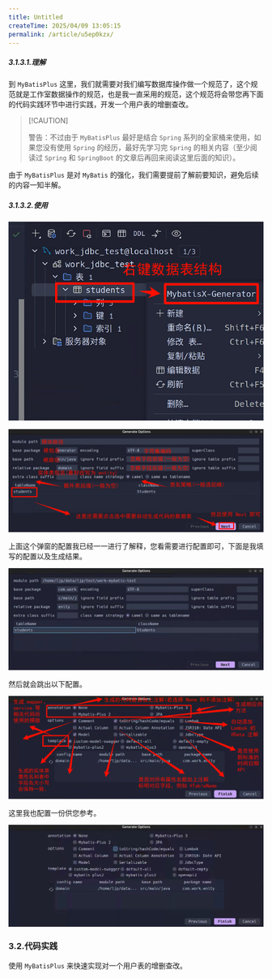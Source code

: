 ```yaml
---
title: Untitled
createTime: 2025/04/09 13:05:15
permalink: /article/u5ep0kzx/
---
```

##### 3.1.3.1.理解

到 `MyBatisPlus` 这里，我们就需要对我们编写数据库操作做一个规范了，这个规范就是工作室数据操作的规范，也是我一直采用的规范，这个规范将会带您再下面的代码实践环节中进行实践，开发一个用户表的增删查改。

>   [!CAUTION]
>
>   警告：不过由于 `MyBatisPlus` 最好是结合 `Spring` 系列的全家桶来使用，如果您没有使用 `Spring` 的经历，最好先学习完 `Spring` 的相关内容（至少阅读过 `Spring` 和 `SpringBoot` 的文章后再回来阅读这里后面的知识）。

由于 `MyBatisPlus` 是对 `MyBatis` 的强化，我们需要提前了解前要知识，避免后续的内容一知半解。

##### 3.1.3.2.使用

![image-20250215004740517](./assets/image-20250215004740517.png)

![image-20250215123427899](./assets/image-20250215123427899.png)

上面这个弹窗的配置我已经一一进行了解释，您看需要进行配置即可，下面是我填写的配置以及生成结果。

![image-20250215123500305](./assets/image-20250215123500305.png)

然后就会跳出以下配置。

![image-20250215211033549](./assets/image-20250215211033549.png)

这里我也配置一份供您参考。

![image-20250215211209896](./assets/image-20250215211209896.png)

### 3.2.代码实践

使用 `MyBatisPlus` 来快速实现对一个用户表的增删查改。





